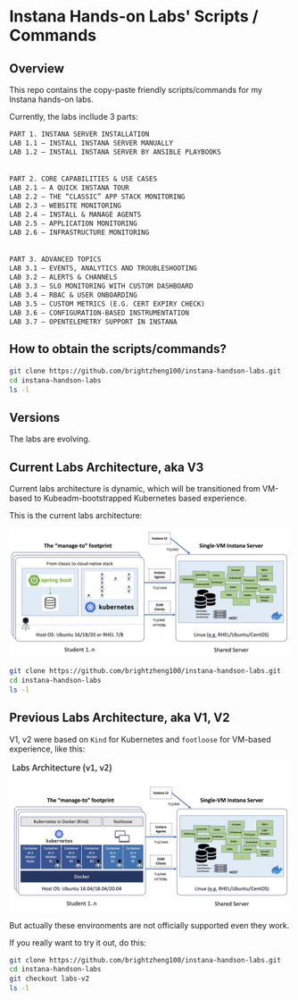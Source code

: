 # Instana Hands-on Labs' Scripts / Commands

## Overview

This repo contains the copy-paste friendly scripts/commands for my Instana hands-on labs.

Currently, the labs incllude 3 parts:

```
PART 1. INSTANA SERVER INSTALLATION
LAB 1.1 – INSTALL INSTANA SERVER MANUALLY
LAB 1.2 – INSTALL INSTANA SERVER BY ANSIBLE PLAYBOOKS


PART 2. CORE CAPABILITIES & USE CASES
LAB 2.1 – A QUICK INSTANA TOUR
LAB 2.2 – THE “CLASSIC” APP STACK MONITORING
LAB 2.3 – WEBSITE MONITORING
LAB 2.4 – INSTALL & MANAGE AGENTS
LAB 2.5 – APPLICATION MONITORING
LAB 2.6 – INFRASTRUCTURE MONITORING


PART 3. ADVANCED TOPICS
LAB 3.1 – EVENTS, ANALYTICS AND TROUBLESHOOTING
LAB 3.2 – ALERTS & CHANNELS
LAB 3.3 – SLO MONITORING WITH CUSTOM DASHBOARD
LAB 3.4 – RBAC & USER ONBOARDING
LAB 3.5 – CUSTOM METRICS (E.G. CERT EXPIRY CHECK)
LAB 3.6 – CONFIGURATION-BASED INSTRUMENTATION
LAB 3.7 – OPENTELEMETRY SUPPORT IN INSTANA
```

## How to obtain the scripts/commands?

```sh
git clone https://github.com/brightzheng100/instana-handson-labs.git
cd instana-handson-labs
ls -l
```

## Versions

The labs are evolving.

## Current Labs Architecture, aka V3

Current labs architecture is dynamic, which will be transitioned from VM-based to Kubeadm-bootstrapped Kubernetes based experience.

This is the current labs architecture:

![Labs Architecture v3](./misc/labs-architecture-v3.jpg)

```sh
git clone https://github.com/brightzheng100/instana-handson-labs.git
cd instana-handson-labs
ls -l
```

## Previous Labs Architecture, aka V1, V2

V1, v2 were based on `Kind` for Kubernetes and `footloose` for VM-based experience, like this:

![Labs Architecture v1, v2](./misc/labs-architecture-v1-2.jpg)

But actually these environments are not officially supported even they work.

If you really want to try it out, do this:

```sh
git clone https://github.com/brightzheng100/instana-handson-labs.git
cd instana-handson-labs
git checkout labs-v2
ls -l
```
